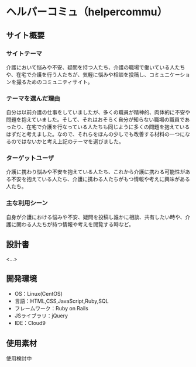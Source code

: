 # ヘルパーコミュ（helpercommu）

## サイト概要

### サイトテーマ
介護において悩みや不安、疑問を持つ人たち、介護の職場で働いている人たちや、在宅で介護を行う人たちが、気軽に悩みや相談を投稿し、コミュニケーションを撮るためのコミュニティサイト。

### テーマを選んだ理由
自分は以前介護の仕事をしていましたが、多くの職員が精神的、肉体的に不安や問題を抱えていました。そして、それはおそらく自分が知らない職場の職員であったり、在宅で介護を行なっている人たちも同じように多くの問題を抱えているはずだと考えました。なので、それらをほんの少しでも改善する材料の一つになるのではないかと考え上記のテーマを選びました。

### ターゲットユーザ
介護に携わり悩みや不安を抱えている人たち、これから介護に携わる可能性がある不安を抱えている人たち、介護に携わる人たちがもつ情報や考えに興味がある人たち。

### 主な利用シーン
自身が介護における悩みや不安、疑問を投稿し誰かに相談、共有したい時や、介護に関わる人たちが持つ情報や考えを閲覧する時など。

## 設計書
<...>

## 開発環境
- OS：Linux(CentOS)
- 言語：HTML,CSS,JavaScript,Ruby,SQL
- フレームワーク：Ruby on Rails
- JSライブラリ：jQuery
- IDE：Cloud9

## 使用素材
使用検討中
